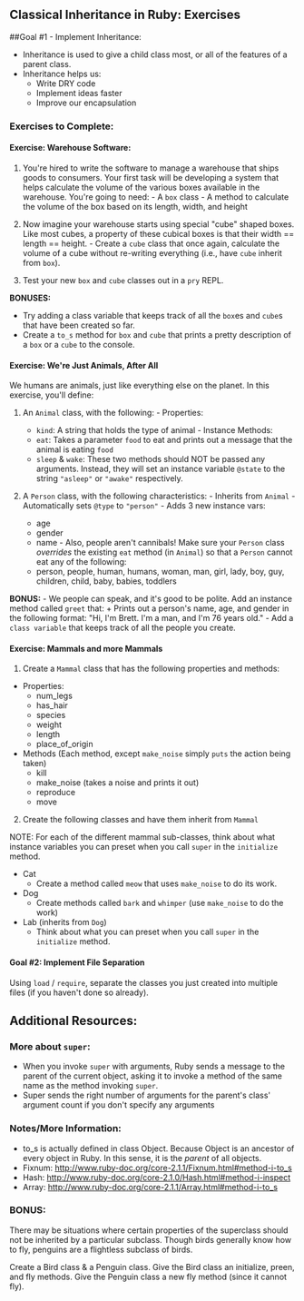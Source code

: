 ## Classical Inheritance in Ruby: Exercises ##

##Goal #1 - Implement Inheritance:

- Inheritance is used to give a child class most, or all of the features of a parent class.
- Inheritance helps us:
  + Write DRY code
  + Implement ideas faster
  + Improve our encapsulation

### Exercises to Complete:

#### Exercise: Warehouse Software:

  1. You're hired to write the software to manage a warehouse that ships goods to consumers. Your first task will be developing a system that helps calculate the volume of the various boxes available in the warehouse. You're going to need:
    - A `box` class
    - A method to calculate the volume of the box based on its length, width, and height

  2. Now imagine your warehouse starts using special "cube" shaped boxes. Like most cubes, a property of these cubical boxes is that their width == length == height.
    - Create a `cube` class that once again, calculate the volume of a cube without re-writing everything (i.e., have `cube` inherit from `box`).

  3. Test your new `box` and `cube` classes out in a `pry` REPL.

**BONUSES:** 

  - Try adding a class variable that keeps track of all the `box`es and `cube`s that have been created so far.
  - Create a `to_s` method for `box` and `cube` that prints a pretty description of a `box` or a `cube` to the console.


#### Exercise: We're Just Animals, After All

We humans are animals, just like everything else on the planet. In this exercise, you'll define:
  1. An `Animal` class, with the following:
    - Properties:
      + `kind`: A string that holds the type of animal
    - Instance Methods:
      + `eat`: Takes a parameter `food` to eat and prints out a message that the animal is eating `food`
      + `sleep` & `wake`: These two methods should NOT be passed any arguments. Instead, they will set an instance variable `@state` to the string `"asleep"` or `"awake"` respectively.

  2. A `Person` class, with the following characteristics:
    - Inherits from `Animal`
    - Automatically sets `@type` to `"person"` 
    - Adds 3 new instance vars:
      + age
      + gender
      + name
    - Also, people aren't cannibals! Make sure your `Person` class *overrides* the existing `eat` method (in `Animal`) so that a `Person` cannot eat any of the following:
      + person, people, human, humans, woman, man, girl, lady, boy, guy, children, child, baby, babies, toddlers

**BONUS:**
    - We people can speak, and it's good to be polite. Add an instance method called `greet` that:
      + Prints out a person's name, age, and gender in the following format: "Hi, I'm Brett. I'm a man, and I'm 76 years old."
    - Add a `class variable` that keeps track of all the people you create.


#### Exercise: Mammals and more Mammals

1.  Create a `Mammal` class that has the following properties and methods:

  - Properties:
    + num_legs
    + has_hair
    + species
    + weight
    + length
    + place_of_origin
  - Methods (Each method, except `make_noise` simply `puts` the action being taken)
    + kill
    + make_noise (takes a noise and prints it out)
    + reproduce
    + move

2. Create the following classes and have them inherit from `Mammal`

NOTE: For each of the different mammal sub-classes, think about what instance variables you can preset when you call `super` in the `initialize` method.

  - Cat
    + Create a method called `meow` that uses `make_noise` to do its work.
  - Dog
    + Create methods called `bark` and `whimper` (use `make_noise` to do the work)
  - Lab (inherits from `Dog`)
    + Think about what you can preset when you call `super` in the `initialize` method.


#### Goal #2: Implement File Separation

Using `load` / `require`, separate the classes you just created into multiple files (if you haven't done so already).

## Additional Resources:

### More about `super`:

- When you invoke `super` with arguments, Ruby sends a message to the parent of the current object, asking it to invoke a method of the same name as the method invoking `super`. 
- Super sends the right number of arguments for the parent's class' argument count if you don't specify any arguments

### Notes/More Information:

  - ​to_s​ is actually defined in class ​Object​. Because ​Object​ is an ancestor of every object in Ruby. In this sense, it is the _parent_ of all objects.
  - Fixnum: http://www.ruby-doc.org/core-2.1.1/Fixnum.html#method-i-to_s
  - Hash: http://www.ruby-doc.org/core-2.1.0/Hash.html#method-i-inspect
  - Array: http://www.ruby-doc.org/core-2.1.1/Array.html#method-i-to_s

### BONUS:
There may be situations where certain properties of the superclass should not be inherited by a particular subclass. Though birds generally know how to fly, penguins are a flightless subclass of birds.

Create a Bird class & a Penguin class. Give the Bird class an initialize, preen, and fly methods. Give the Penguin class a new fly method (since it cannot fly).